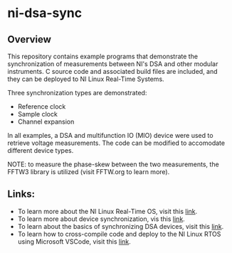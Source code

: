 # ni-dsa-sync

## Overview
<p>This repository contains example programs that demonstrate the synchronization of measurements between NI's DSA and other modular instruments. C source code and associated build files are included, and they can be deployed to NI Linux Real-Time Systems.
  
Three synchronization types are demonstrated:
  * Reference clock 
  * Sample clock 
  * Channel expansion

In all examples, a DSA and multifunction IO (MIO) device were used to retrieve voltage measurements. The code can be modified to accomodate different device types. 
 
NOTE: to measure the phase-skew between the two measurements, the FFTW3 library is utilized (visit FFTW.org to learn more).</p>

## Links:
* To learn more about the NI Linux Real-Time OS, visit this [link](https://www.ni.com/en-us/shop/linux.html "link").
* To learn more about device synchronization, vis this [link](https://www.ni.com/en-us/support/documentation/supplemental/10/synchronization-explained.html).
* To learn about the basics of synchronizing DSA devices, visit this [link](https://www.ni.com/en-us/support/documentation/supplemental/10/dynamic-signal-acquisition--dsa--synchronization-basics.html "link").
* To learn how to cross-compile code and deploy to the NI Linux RTOS using Microsoft VSCode, visit this [link](https://forums.ni.com/t5/NI-Linux-Real-Time-Documents/NI-Linux-Real-Time-Cross-Compiling-Using-the-NI-Linux-Real-Time/ta-p/4026449 "link").
